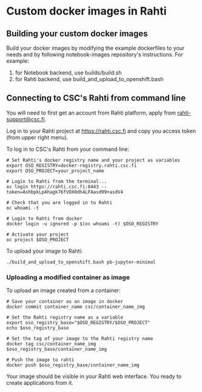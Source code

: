# Custom docker images in Rahti

## Building your custom docker images
Build your docker images by modifying the example dockerfiles to your needs and by following notebook-images repository's instructions. For example:
  1. for Notebook backend, use builds/build.sh
  2. for Rahti backend, use build_and_upload_to_openshift.bash


## Connecting to CSC's Rahti from command line
You will need to first get an account from Rahti platform, apply from rahti-support@csc.fi.

Log in to your Rahti project at https://rahti.csc.fi and copy you access token (from upper right menu).

To log in to CSC's Rahti from your command line:
```
# Set Rahti's docker registry name and your project as variables
export OSO_REGISTRY=docker-registry.rahti.csc.fi
export OSO_PROJECT=your_project_name

# Login to Rahti from the terminal...
oc login https://rahti.csc.fi:8443 --token=AshbpkLpAhagk76fVDX0dh4LFAasd99+asdV4

# Check that you are logged in to Rahti
oc whoami -t

# Login to Rahti from docker
docker login -u ignored -p $(oc whoami -t) $OSO_REGISTRY

# Activate your project
oc project $OSO_PROJECT
```

To upload your image to Rahti:
```
./build_and_upload_to_openshift.bash pb-jupyter-minimal
```

### Uploading a modified container as image
To upload an image created from a container:
```
# Save your container as an image in docker
docker commit container_name csc/container_name_img

# Set the Rahti registry name as a variable
export oso_registry_base="$OSO_REGISTRY/$OSO_PROJECT"
echo $oso_registry_base

# Set the tag of your image to the Rahti registry name
docker tag csc/container_name_img $oso_registry_base/container_name_img

# Push the image to rahti
docker push $oso_registry_base/container_name_img
```

Your image should be visible in your Rahti web interface. You ready to create applications from it.
